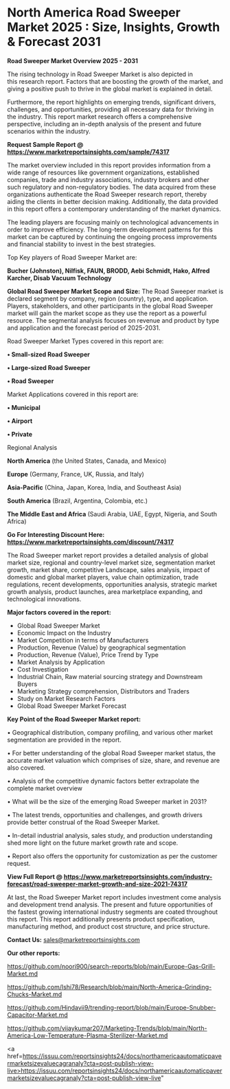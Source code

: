 # North America Road Sweeper Market 2025 : Size, Insights, Growth & Forecast 2031

<Strong> Road Sweeper Market Overview 2025 - 2031</strong>

The rising technology in Road Sweeper Market is also depicted in this research report. Factors that are boosting the growth of the market, and giving a positive push to thrive in the global market is explained in detail.

Furthermore, the report highlights on emerging trends, significant drivers, challenges, and opportunities, providing all necessary data for thriving in the industry. This report market research offers a comprehensive perspective, including an in-depth analysis of the present and future scenarios within the industry.

<strong>Request Sample Report @ <a href=https://www.marketreportsinsights.com/sample/74317>https://www.marketreportsinsights.com/sample/74317</a></strong>

The market overview included in this report provides information from a wide range of resources like government organizations, established companies, trade and industry associations, industry brokers and other such regulatory and non-regulatory bodies. The data acquired from these organizations authenticate the Road Sweeper research report, thereby aiding the clients in better decision making. Additionally, the data provided in this report offers a contemporary understanding of the market dynamics.

The leading players are focusing mainly on technological advancements in order to improve efficiency. The long-term development patterns for this market can be captured by continuing the ongoing process improvements and financial stability to invest in the best strategies.

Top Key players of Road Sweeper Market are:

<strong>Bucher (Johnston), Nilfisk, FAUN, BRODD, Aebi Schmidt, Hako, Alfred Karcher, Disab Vacuum Technology</strong>

<strong><b>Global Road Sweeper Market Scope and Size:</b></strong>
The Road Sweeper market is declared segment by company, region (country), type, and application. Players, stakeholders, and other participants in the global Road Sweeper market will gain the market scope as they use the report as a powerful resource. The segmental analysis focuses on revenue and product by type and application and the forecast period of 2025-2031.

Road Sweeper Market Types covered in this report are:

<strong>• Small-sized Road Sweeper

• Large-sized Road Sweeper

• Road Sweeper</strong>

Market Applications covered in this report are:

<strong>• Municipal

• Airport

• Private</strong> 

Regional Analysis

<strong>North America</strong> (the United States, Canada, and Mexico)

<strong>Europe</strong> (Germany, France, UK, Russia, and Italy)

<strong>Asia-Pacific</strong> (China, Japan, Korea, India, and Southeast Asia)

<strong>South America</strong> (Brazil, Argentina, Colombia, etc.)

<strong>The Middle East and Africa</strong> (Saudi Arabia, UAE, Egypt, Nigeria, and South Africa)

<strong>Go For Interesting Discount Here: <a href=https://www.marketreportsinsights.com/discount/74317>https://www.marketreportsinsights.com/discount/74317</a></strong>

The Road Sweeper market report provides a detailed analysis of global market size, regional and country-level market size, segmentation market growth, market share, competitive Landscape, sales analysis, impact of domestic and global market players, value chain optimization, trade regulations, recent developments, opportunities analysis, strategic market growth analysis, product launches, area marketplace expanding, and technological innovations.

<strong><b>Major factors covered in the report:</b></strong>
<ul>
  <li>Global Road Sweeper Market </li>
  <li>Economic Impact on the Industry</li>
  <li>Market Competition in terms of Manufacturers</li>
  <li>Production, Revenue (Value) by geographical segmentation</li>
  <li>Production, Revenue (Value), Price Trend by Type</li>
  <li>Market Analysis by Application</li>
  <li>Cost Investigation</li>
  <li>Industrial Chain, Raw material sourcing strategy and Downstream Buyers</li>
  <li>Marketing Strategy comprehension, Distributors and Traders</li>
  <li>Study on Market Research Factors</li>
  <li>Global Road Sweeper Market Forecast</li>
</ul>

<strong><b>Key Point of the Road Sweeper Market report:</b></strong>

• Geographical distribution, company profiling, and various other market segmentation are provided in the report.

• For better understanding of the global Road Sweeper market status, the accurate market valuation which comprises of size, share, and revenue are also covered.

• Analysis of the competitive dynamic factors better extrapolate the complete market overview

• What will be the size of the emerging Road Sweeper market in 2031?

• The latest trends, opportunities and challenges, and growth drivers provide better construal of the Road Sweeper Market.

• In-detail industrial analysis, sales study, and production understanding shed more light on the future market growth rate and scope.

• Report also offers the opportunity for customization as per the customer request.

<strong><b>View Full Report @ <a href=https://www.marketreportsinsights.com/industry-forecast/road-sweeper-market-growth-and-size-2021-74317>https://www.marketreportsinsights.com/industry-forecast/road-sweeper-market-growth-and-size-2021-74317</a></b></strong>


At last, the Road Sweeper Market report includes investment come analysis and development trend analysis. The present and future opportunities of the fastest growing international industry segments are coated throughout this report. This report additionally presents product specification, manufacturing method, and product cost structure, and price structure.

<strong>Contact Us:</strong>
sales@marketreportsinsights.com

<strong>Our other reports:</strong>

<a href=https://github.com/noori900/search-reports/blob/main/Europe-Gas-Grill-Market.md>https://github.com/noori900/search-reports/blob/main/Europe-Gas-Grill-Market.md</a>

<a href=https://github.com/Ishi78/Research/blob/main/North-America-Grinding-Chucks-Market.md>https://github.com/Ishi78/Research/blob/main/North-America-Grinding-Chucks-Market.md</a>

<a href=https://github.com/Hindavii9/trending-report/blob/main/Europe-Snubber-Capacitor-Market.md>https://github.com/Hindavii9/trending-report/blob/main/Europe-Snubber-Capacitor-Market.md</a>

<a href=https://github.com/vijaykumar207/Marketing-Trends/blob/main/North-America-Low-Temperature-Plasma-Sterilizer-Market.md>https://github.com/vijaykumar207/Marketing-Trends/blob/main/North-America-Low-Temperature-Plasma-Sterilizer-Market.md</a>

<a href=https://issuu.com/reportsinsights24/docs/northamericaautomaticpavermarketsizevaluecagranaly?cta=post-publish-view-live>https://issuu.com/reportsinsights24/docs/northamericaautomaticpavermarketsizevaluecagranaly?cta=post-publish-view-live</a>"
